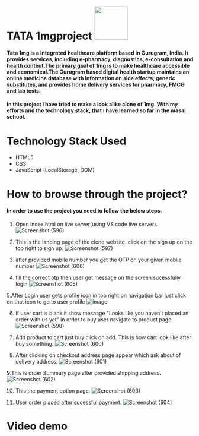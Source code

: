 

# TATA 1mgproject <img src="https://img.1mg.com/images/1mg-logo-large.png" width="90px">
#### Tata 1mg is a integrated healthcare platform based in Gurugram, India. It provides services, including e-pharmacy, diagnostics, e-consultation and health content.The primary goal of 1mg is to make healthcare accessible and economical.The Gurugram based digital health startup maintains an online medicine database with information on side effects; generic substitutes, and provides home delivery services for  pharmacy, FMCG and lab tests. 

#### In this project I have tried to make a look alike clone of 1mg. With my efforts and the technology stack, that I have learned so far in the masai school.

# Technology Stack Used 
* HTML5
* CSS
* JavaScript (LocalStorage, DOM)

# How to browse through the project? 
#### In order to use the project you need to follow the below steps.
1. Open index.html on live server(using VS code live server).
![Screenshot (596)](https://user-images.githubusercontent.com/61643245/135500169-69bf9539-e265-418b-9cd1-136c94a0cac5.png)

2. This is the landing page of the clone website. click on the sign up on the top right to sign up.
![Screenshot (597)](https://user-images.githubusercontent.com/61643245/135500594-24e07da2-49b4-4e74-ac8a-d5a1354d7a14.png)

3. after provided mobile number you get the OTP on your given mobile number
![Screenshot (606)](https://user-images.githubusercontent.com/61643245/135501315-924ee12e-ae36-4758-afe0-2d1c7fc097ad.png)

4. fill the correct otp then user get  message on the screen sucessfully login
![Screenshot (605)](https://user-images.githubusercontent.com/61643245/135501640-a10fcc81-adb4-4870-8458-e2636bddee72.png)

5.After Login user gets profile icon in top right on navigation bar just click on that icon to go to user profile
![image](https://user-images.githubusercontent.com/61643245/135502255-74ddc299-055f-498f-a525-2a431a9780cd.png)

6. If user cart is blank it show mesaage "Looks like you haven’t placed an order with us yet" in order to buy user navigate to product page
![Screenshot (598)](https://user-images.githubusercontent.com/61643245/135502722-812a5310-e4c8-4946-8b18-0fdabe4b67a6.png)

7. Add product to cart just buy click on add. This is how cart look like after buy something.
![Screenshot (600)](https://user-images.githubusercontent.com/61643245/135503314-d70cd659-f52e-4d02-90cb-32e89b77deca.png) 

8. After clicking on checkout address page appear which ask about of delivery address.
![Screenshot (601)](https://user-images.githubusercontent.com/61643245/135503640-fc80819b-9ed2-4f95-a7e9-88abf2637bf7.png)

9.This is order Summary page after provided shipping address.
![Screenshot (602)](https://user-images.githubusercontent.com/61643245/135503935-e102a392-0ebf-484e-bed5-e63c0350278f.png)

10. This the payment option page.
![Screenshot (603)](https://user-images.githubusercontent.com/61643245/135504455-661027f3-206c-4196-8fce-e94e6274878d.png)

11. User order placed after sucessful payment.
![Screenshot (604)](https://user-images.githubusercontent.com/61643245/135504888-61e27681-a0ee-443b-8a70-99c303d9cf75.png)

# Video demo




